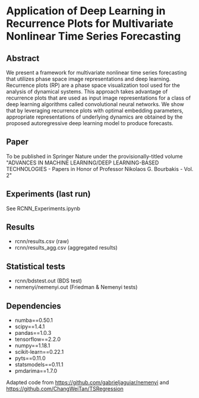 # Application of Deep Learning in Recurrence Plots for Multivariate Nonlinear Time Series Forecasting

## Abstract
We present a framework for multivariate nonlinear time series forecasting that utilizes phase space image representations and deep learning. Recurrence plots (RP) are a phase space visualization tool used for the analysis of dynamical systems. This approach takes advantage of recurrence plots that are used as input image representations for a class of deep learning algorithms called convolutional neural networks. We show that by leveraging recurrence plots with optimal embedding parameters, appropriate representations of underlying dynamics are obtained by the proposed autoregressive deep learning model to produce forecasts.

## Paper
To be published in Springer Nature under the provisionally-titled volume "ADVANCES IN MACHINE LEARNING/DEEP LEARNING-BASED TECHNOLOGIES - Papers in Honor of Professor Nikolaos G. Bourbakis - Vol. 2" 

## Experiments (last run)
See RCNN_Experiments.ipynb

## Results
- rcnn/results.csv (raw)
- rcnn/results_agg.csv (aggregated results)

## Statistical tests
- rcnn/bdstest.out (BDS test)
- nemenyi/nemenyi.out (Friedman & Nemenyi tests)

## Dependencies
- numba==0.50.1
- scipy==1.4.1
- pandas==1.0.3
- tensorflow==2.2.0
- numpy==1.18.1
- scikit-learn==0.22.1
- pyts==0.11.0
- statsmodels==0.11.1
- pmdarima==1.7.0

Adapted code from https://github.com/gabrieljaguiar/nemenyi and https://github.com/ChangWeiTan/TSRegression
